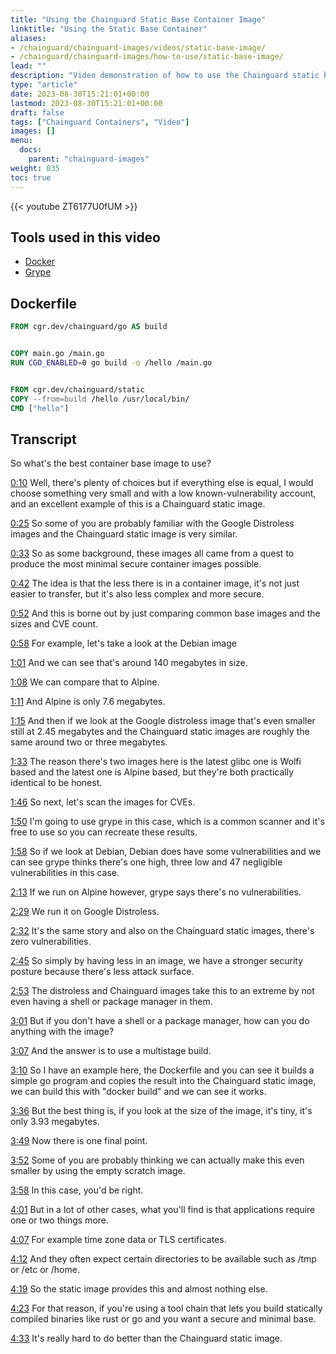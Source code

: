 ```yaml
---
title: "Using the Chainguard Static Base Container Image"
linktitle: "Using the Static Base Container"
aliases:
- /chainguard/chainguard-images/videos/static-base-image/
- /chainguard/chainguard-images/how-to-use/static-base-image/
lead: ""
description: "Video demonstration of how to use the Chainguard static base image to create minimal images"
type: "article"
date: 2023-08-30T15:21:01+00:00
lastmod: 2023-08-30T15:21:01+00:00
draft: false
tags: ["Chainguard Containers", "Video"]
images: []
menu:
  docs:
    parent: "chainguard-images"
weight: 035
toc: true
---
```


{{< youtube ZT6177U0fUM >}}

## Tools used in this video

* [Docker](https://docker.com)
* [Grype](https://github.com/anchore/grype)

## Dockerfile

```dockerfile
FROM cgr.dev/chainguard/go AS build


COPY main.go /main.go
RUN CGO_ENABLED=0 go build -o /hello /main.go


FROM cgr.dev/chainguard/static
COPY --from=build /hello /usr/local/bin/
CMD ["hello"]
```

## Transcript

So what's the best container base image to use?

<a href="https://youtu.be/ZT6177U0fUM?t=10" target="_blank">0:10</a> Well, there's plenty of choices but if everything else is equal, I would choose something very small and with a low known-vulnerability account, and an excellent example of this is a Chainguard static image.

<a href="https://youtu.be/ZT6177U0fUM?t=25" target="_blank">0:25</a> So some of you are probably familiar with the Google Distroless images and the Chainguard static image is very similar.

<a href="https://youtu.be/ZT6177U0fUM?t=33" target="_blank">0:33</a> So as some background, these images all came from a quest to produce the most minimal secure container images possible.

<a href="https://youtu.be/ZT6177U0fUM?t=42" target="_blank">0:42</a> The idea is that the less there is in a container image, it's not just easier to transfer, but it's also less complex and more secure.

<a href="https://youtu.be/ZT6177U0fUM?t=52" target="_blank">0:52</a> And this is borne out by just comparing common base images and the sizes and CVE count.

<a href="https://youtu.be/ZT6177U0fUM?t=58" target="_blank">0:58</a> For example, let's take a look at the Debian image

<a href="https://youtu.be/ZT6177U0fUM?t=61" target="_blank">1:01</a> And we can see that's around 140 megabytes in size.

<a href="https://youtu.be/ZT6177U0fUM?t=68" target="_blank">1:08</a> We can compare that to Alpine.

<a href="https://youtu.be/ZT6177U0fUM?t=71" target="_blank">1:11</a> And Alpine is only 7.6 megabytes.

<a href="https://youtu.be/ZT6177U0fUM?t=75" target="_blank">1:15</a> And then if we look at the Google distroless image that's even smaller still at 2.45 megabytes and the Chainguard static images are roughly the same around two or three megabytes.

<a href="https://youtu.be/ZT6177U0fUM?t=93" target="_blank">1:33</a> The reason there's two images here is the latest glibc one is Wolfi based and the latest one is Alpine based, but they're both practically identical to be honest.

<a href="https://youtu.be/ZT6177U0fUM?t=106" target="_blank">1:46</a> So next, let's scan the images for CVEs.

<a href="https://youtu.be/ZT6177U0fUM?t=110" target="_blank">1:50</a> I'm going to use grype in this case, which is a common scanner and it's free to use so you can recreate these results.

<a href="https://youtu.be/ZT6177U0fUM?t=118" target="_blank">1:58</a> So if we look at Debian, Debian does have some vulnerabilities and we can see grype thinks there's one high, three low and 47 negligible vulnerabilities in this case.

<a href="https://youtu.be/ZT6177U0fUM?t=133" target="_blank">2:13</a> If we run on Alpine however, grype says there's no vulnerabilities.

<a href="https://youtu.be/ZT6177U0fUM?t=149" target="_blank">2:29</a> We run it on Google Distroless.

<a href="https://youtu.be/ZT6177U0fUM?t=152" target="_blank">2:32</a> It's the same story and also on the Chainguard static images, there's zero vulnerabilities.

<a href="https://youtu.be/ZT6177U0fUM?t=165" target="_blank">2:45</a> So simply by having less in an image, we have a stronger security posture because there's less attack surface.

<a href="https://youtu.be/ZT6177U0fUM?t=173" target="_blank">2:53</a> The distroless and Chainguard images take this to an extreme by not even having a shell or package manager in them.

<a href="https://youtu.be/ZT6177U0fUM?t=181" target="_blank">3:01</a> But if you don't have a shell or a package manager, how can you do anything with the image?

<a href="https://youtu.be/ZT6177U0fUM?t=187" target="_blank">3:07</a> And the answer is to use a multistage build.

<a href="https://youtu.be/ZT6177U0fUM?t=190" target="_blank">3:10</a> So I have an example here, the Dockerfile and you can see it builds a simple go program and copies the result into the Chainguard static image, we can build this with "docker build" and we can see it works.

<a href="https://youtu.be/ZT6177U0fUM?t=216" target="_blank">3:36</a> But the best thing is, if you look at the size of the image, it's tiny, it's only 3.93 megabytes.

<a href="https://youtu.be/ZT6177U0fUM?t=229" target="_blank">3:49</a> Now there is one final point.

<a href="https://youtu.be/ZT6177U0fUM?t=232" target="_blank">3:52</a> Some of you are probably thinking we can actually make this even smaller by using the empty scratch image.

<a href="https://youtu.be/ZT6177U0fUM?t=238" target="_blank">3:58</a> In this case, you'd be right.

<a href="https://youtu.be/ZT6177U0fUM?t=241" target="_blank">4:01</a> But in a lot of other cases, what you'll find is that applications require one or two things more.

<a href="https://youtu.be/ZT6177U0fUM?t=247" target="_blank">4:07</a> For example time zone data or TLS certificates.

<a href="https://youtu.be/ZT6177U0fUM?t=252" target="_blank">4:12</a> And they often expect certain directories to be available such as /tmp or /etc or /home.

<a href="https://youtu.be/ZT6177U0fUM?t=259" target="_blank">4:19</a> So the static image provides this and almost nothing else.

<a href="https://youtu.be/ZT6177U0fUM?t=263" target="_blank">4:23</a> For that reason, if you're using a tool chain that lets you build statically compiled binaries like rust or go and you want a secure and minimal base.

<a href="https://youtu.be/ZT6177U0fUM?t=273" target="_blank">4:33</a> It's really hard to do better than the Chainguard static image.
